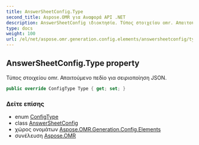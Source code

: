 ```yaml
---
title: AnswerSheetConfig.Type
second_title: Aspose.OMR για Αναφορά API .NET
description: AnswerSheetConfig ιδιοκτησία. Τύπος στοιχείου omr. Απαιτούμενο πεδίο για σειριοποίηση JSON.
type: docs
weight: 100
url: /el/net/aspose.omr.generation.config.elements/answersheetconfig/type/
---
```

## AnswerSheetConfig.Type property

Τύπος στοιχείου omr. Απαιτούμενο πεδίο για σειριοποίηση JSON.

```csharp
public override ConfigType Type { get; set; }
```

### Δείτε επίσης

* enum [ConfigType](../../../aspose.omr.generation.config.enums/configtype/)
* class [AnswerSheetConfig](../)
* χώρος ονομάτων [Aspose.OMR.Generation.Config.Elements](../../answersheetconfig/)
* συνέλευση [Aspose.OMR](../../../)


